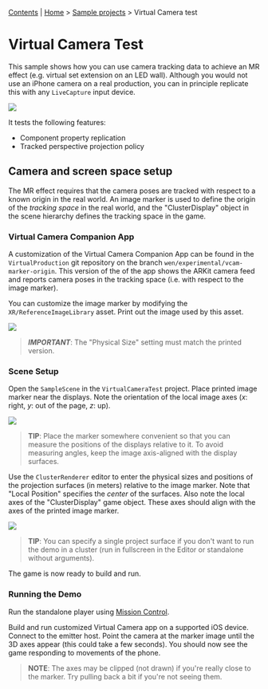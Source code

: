 [Contents](TableOfContents.md) | [Home](index.md) > [Sample projects](sample-projects.md) > Virtual Camera test

# Virtual Camera Test

This sample shows how you can use camera tracking data to achieve an MR effect (e.g. virtual set extension on an LED wall). Although you would not use an iPhone camera on a real production, you can in principle replicate this with any `LiveCapture` input device.

![](images/livecapture-tracking.gif)

It tests the following features:
* Component property replication
* Tracked perspective projection policy

## Camera and screen space setup

The MR effect requires that the camera poses are tracked with respect to a known origin in the real world. An image marker is used to define the origin of the _tracking space_ in the real world, and the "ClusterDisplay" object in the scene hierarchy defines the tracking space in the game.

### Virtual Camera Companion App

A customization of the Virtual Camera Companion App can be found in the `VirtualProduction` git repository on the branch `wen/experimental/vcam-marker-origin`. This version of the of the app shows the ARKit camera feed and reports camera poses in the tracking space (i.e. with respect to the image marker).

You can customize the image marker by modifying the `XR/ReferenceImageLibrary` asset. Print out the image used by this asset.

![](images/ref-image-library.png)

> **_IMPORTANT_**:  The "Physical Size" setting must match the printed version.

### Scene Setup

Open the `SampleScene` in the `VirtualCameraTest` project. Place printed image marker near the displays. Note the orientation of the local image axes (_x_: right, _y_: out of the page, _z_: up).

![](images/tracking-origin-world.png)

> **TIP**:  Place the marker somewhere convenient so that you can measure the positions of the displays relative to it. To avoid measuring angles, keep the image axis-aligned with the display surfaces.

Use the `ClusterRenderer` editor to enter the physical sizes and positions of the projection surfaces (in meters) relative to the image marker. Note that "Local Position" specifies the _center_ of the surfaces. Also note the local axes of the "ClusterDisplay" game object. These axes should align with the axes of the printed image marker.

![](images/tracking-origin-scene.png)

> **TIP**:  You can specify a single project surface if you don't want to run the demo in a cluster (run in fullscreen in the Editor or standalone without arguments).

The game is now ready to build and run.

### Running the Demo

Run the standalone player using [Mission Control](mission-control.md).

Build and run customized Virtual Camera app on a supported iOS device. Connect to the emitter host. Point the camera at the marker image until the 3D axes appear (this could take a few seconds). You should now see the game responding to movements of the phone.

> **NOTE**: The axes may be clipped (not drawn) if you're really close to the marker. Try pulling back a bit if you're not seeing them.
